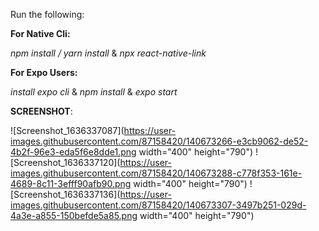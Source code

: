 Run the following:

**For Native Cli:**

*npm install / yarn install* & 
*npx react-native-link*

**For Expo Users:**

*install expo cli* & 
*npm install* & 
*expo start* 


**SCREENSHOT**:

![Screenshot_1636337087](https://user-images.githubusercontent.com/87158420/140673266-e3cb9062-de52-4b2f-96e3-eda5f6e8dde1.png width="400" height="790")
![Screenshot_1636337120](https://user-images.githubusercontent.com/87158420/140673288-c778f353-161e-4689-8c11-3efff90afb90.png width="400" height="790")
![Screenshot_1636337136](https://user-images.githubusercontent.com/87158420/140673307-3497b251-029d-4a3e-a855-150befde5a85.png width="400" height="790")
